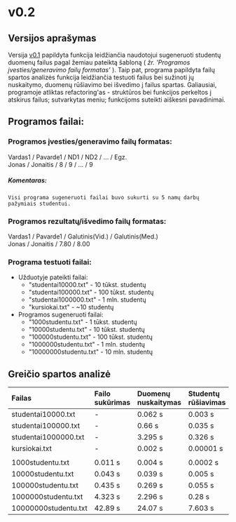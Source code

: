 # v0.2

## Versijos aprašymas
Versija [v0.1](https://github.com/guscila/objektinis/tree/v0.1-nauja) papildyta funkcija leidžiančia naudotojui sugeneruoti studentų duomenų failus pagal žemiau pateiktą šabloną ( *žr. 'Programos įvesties/generavimo failų formatas'* ). Taip pat, programa papildyta failų spartos analizės funkcija leidžiančia testuoti failus bei sužinoti jų nuskaitymo, duomenų rūšiavimo bei išvedimo į failus spartas. Galiausiai, programoje atliktas refactoring'as - struktūros bei funkcijos perkeltos į atskirus failus; sutvarkytas meniu; funkcijoms suteikti aiškesni pavadinimai. <br>
## Programos failai:
### Programos įvesties/generavimo failų formatas:
Vardas1 / Pavarde1 / ND1 / ND2 / ... / Egz. <br>
Jonas / Jonaitis / 8 / 9 / ... / 9 <br>
##### Komentaras:
```
Visi programa sugeneruoti failai buvo sukurti su 5 namų darbų pažymiais studentui.
```
### Programos rezultatų/išvedimo failų formatas:
Vardas1 / Pavarde1 / Galutinis(Vid.) / Galutinis(Med.) <br>
Jonas / Jonaitis / 7.80 / 8.00 <br>
### Programa testuoti failai:
* Užduotyje pateikti failai:
  * "studentai10000.txt" - 10 tūkst. studentų <br>
  * "studentai100000.txt" - 100 tūkst. studentų <br>
  * "studentai1000000.txt" - 1 mln. studentų <br>
  * "kursiokai.txt" - ~10 studentų <br>
* Programos sugeneruoti failai:
  * "1000studentu.txt" - 1 tūkst. studentų <br>
  * "10000studentu.txt" - 10 tūkst. studentų <br>
  * "100000studentu.txt" - 100 tūkst. studentų <br>
  * "1000000studentu.txt" - 1 mln. studentų <br>
  * "10000000studentu.txt" - 10 mln. studentų <br>
## Greičio spartos analizė
| Failas                 | Failo sukūrimas | Duomenų nuskaitymas | Studentų rūšiavimas | Išvedimas į failus |
|:-----------------------|:----------------|:--------------------|:--------------------|:-------------------|
| studentai10000.txt     | -               | 0.062 s             | 0.003 s             | 0.044 s            |
| studentai100000.txt    | -               | 0.66 s              | 0.035 s             | 0.427 s            |
| studentai1000000.txt   | -               | 3.295 s             | 0.326 s             | 4.114 s            |
| kursiokai.txt          | -               | 0.002 s             | 0.00001 s           | 0.004 s            |
|                        |                 |                     |                     |                    |
| 1000studentu.txt       | 0.011 s         | 0.004 s             | 0.0002 s            | 0.006 s            |
| 10000studentu.txt      | 0.043 s         | 0.039 s             | 0.005 s             | 0.093 s            |
| 100000studentu.txt     | 0.435 s         | 0.269 s             | 0.055 s             | 0.413 s            |
| 1000000studentu.txt    | 4.323 s         | 2.296 s             | 0.28 s              | 4.104 s            |
| 10000000studentu.txt   | 42.89 s         | 24.07 s             | 7.603 s             | 59.189 s           |
